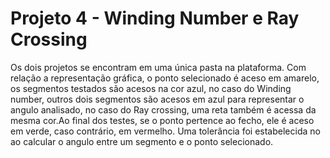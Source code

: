 # Projeto 4 - Winding Number e Ray Crossing

Os dois projetos se encontram em uma única pasta na plataforma. Com relação a representação gráfica,
o ponto selecionado é aceso em amarelo, os segmentos testados são acesos na cor azul, no caso do 
Winding number, outros dois segmentos são acesos em azul para representar o angulo analisado, no caso
do Ray crossing, uma reta também é acessa da mesma cor.Ao final dos testes, se o ponto pertence ao fecho, 
ele é aceso em verde, caso contrário, em vermelho. Uma tolerância foi estabelecida no ao calcular o 
angulo entre um segmento e o ponto selecionado.

